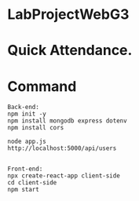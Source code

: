 # LabProjectWebG3

# Quick Attendance. 

# Command
```
Back-end:
npm init -y
npm install mongodb express dotenv 
npm install cors

node app.js
http://localhost:5000/api/users


Front-end:
npx create-react-app client-side
cd client-side
npm start 

```
